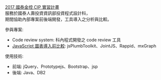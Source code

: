 [2017 國泰金控 CIP 實習計畫](https://www.cathaylife.com.tw/bc/web/event/plan99/index.html)  
服務於國泰人壽投資資訊部投資程式設計科，  
期間協助內部專案前後端開發，工具導入之分析與比較。  

參與專案:  
- Code review system: 科內程式開發之 code review 工具
- [JavaScript 圖表導入前比較](https://hackmd.io/2UCbhE2NRwyEMbEVpUgLXQ): jsPlumbToolkit、JointJS、Rappid、mxGraph

使用技術:  
- 前端: jQuery、Prototypejs、Bootstrap、jsp
- 後端: Java、DB2
